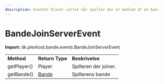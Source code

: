 ```yaml
---
description: Eventet bliver callet når spiller der er medlem af en bande joiner serveren.
---
```


# BandeJoinServerEvent

**Import:** dk.plexhost.bande.events.BandeJoinServerEvent

|             |                              |                       |
| ----------- | ---------------------------- | --------------------- |
| **Method**  | **Return Type**              | **Beskrivelse**       |
| getPlayer() | Player                       | Spilleren der joiner. |
| getBande()  | [Bande](../classes/bande.md) | Spillerens bande      |
